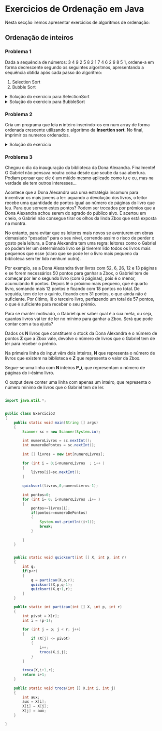 # Exercicios de Ordenação em Java 

Nesta secção iremos apresentar exercicios de algoritmos de ordenação:

## Ordenação de inteiros

### Problema 1 

Dada a sequência de números: 3 4 9 2 5 8 2 1 7 4 6 2 9 8 5 1, ordene-a em forma
decrescente segundo os seguintes algoritmos, apresentando a sequência obtida após
cada passo do algoritmo:
1. Selection Sort 
1. Bubble Sort

<details>
<summary>Solução do exercicio para SelectionSort</summary>

```.java

import java.util.*;

public class Exercicio1
{

    public static void main(String [] args)
    {
        int[] intArray = new int[] {3,4,9,2,5,8,2,1,7,4,6,2,9,8,5,1};
        int indiceDoArray,j, eleito, maior, pos;
        
        // ordenar o array em forma decrescente
        // Percorrer desde a primeira posicao à penultima posicao do array
        // elegendo um numero para ser comparado
        for(indiceDoArray=0;indiceDoArray < intArray.length - 1;indiceDoArray++)
        {
            eleito = intArray[indiceDoArray];
            
            // encontrar o menor numero à direita do eleito com a sua posicao
            maior = intArray[indiceDoArray + 1];
            pos = indiceDoArray + 1;
            
            // Percorrer os elementos que estao a direita do eleito
            // retornando o maior numero a sua direita e a sua posicao
            for(j=indiceDoArray+2;j<=intArray.length - 1; j++)
            {
                if(intArray[j] > maior)
                {
                    maior = intArray[j];
                    pos = j;
                }
            }
        
            // trocar o numero eleito com o numero da posicao pos
            // o numero da posicao pos e maior numero a direita do eleito
            if(maior > eleito)
            {
                intArray[indiceDoArray] = intArray[pos];
                intArray[pos] = eleito;
            }
        }
        
        //Mostrar os elementos do array ordenados em forma decrescente
        for(int i = 0; i<intArray.length; i++)
        {
            System.out.println((i+1) + "º numero: " + intArray[i]);
        }
    }
}


```



</details>

<details>
<summary>Solução do exercicio para BubbleSort</summary>

```.java

import java.util.*;

public class Exercicio1
{

    public static void main(String [] args)
    {
        int [] sequencia = new int[]{3,4,9,2,5,8,2,1,7,4,6,2,9,8,5,1};
        int indiceCurrente, variavelAuxiliar, troca;
        
        // ordenar o array em forma Decrescente
        // Percorrer os elementos do array enquanto existir trocas de posicoes
        indiceCurrente=1;
        troca = 1;
        while(indiceCurrente<=sequencia.length && troca == 1)
        {
            troca = 0;
            //Percorrer o array ate a penultima posicao
            for(int i=0;i<=sequencia.length-2;i++)
            {
                if(sequencia[i]<sequencia[i+1])
                {
                    troca = 1;
                    variavelAuxiliar = sequencia[i];
                    sequencia[i]=sequencia[i+1];
                    sequencia[i+1] = variavelAuxiliar;
                }
            }
            indiceCurrente += 1;
        }
        
        
        //Mostrar os elementos do array ordenados em forma decrescente
        for(int i = 0; i<sequencia.length; i++)
        {
            System.out.println((i+1) + "º numero: " + sequencia[i]);
        }
    
    }

}


```



</details>

### Problema 2

Cria um programa que leia **n** inteiro inserindo-os em num array de forma ordenada crescente utilizando o algoritmo da **Insertion sort**. No final, imprimir os numeros ordenados.

<details>
<summary>Solução do exercicio</summary>

```.java

import java.util.*;

public class Exercicio2
{

    public static void main(String [] args)
    {
        int indiceDoArray,j, eleito;
        Scanner sc = new Scanner(System.in);
        
        System.out.println("Introduza o numero de valores que pretende utilizar");
        int n = sc.nextInt();
        int [] valores = new int[n];
        
        //obter os numeros para introduzir no array/vector
        for(int i=0;i<n;i++)
        {
            System.out.println("Introduza o " + (i+1) + "º valor.");
            valores[i] = sc.nextInt();
        }
        
        // ordenar o array em forma crescente
        // Percorrer os elementos do array desde da posicao 1 até à sua ultima posicao
        for(int i = 1;i<=valores.length-1;i++)
        {
            eleito = valores[i];
            j = i - 1;
            // percorrer os elementos que estão à esquerda do eleito ou até encontrar
            // a posição para recolocacao do eleito respeitando a ordenação que pretende
            while(j>=0 && valores[j] > eleito)
            {
                valores[j+1] = valores[j];
                j = j-1;
            }
            valores[j+1] = eleito;
        }
        
        //Mostrar os elementos do array ordenados em forma crescente
        for(int i = 0; i<valores.length; i++)
        {
            System.out.println((i+1) + "º numero: " + valores[i]);
        }
    }

}



```



</details>

### Problema 3

Chegou o dia da inauguração da biblioteca da Dona Alexandra. Finalmente! O Gabriel não pensava noutra coisa desde que soube da sua abertura. Podiam pensar que ele é um miúdo mesmo aplicado como tu e eu, mas na verdade ele tem outros interesses...

Acontece que a Dona Alexandra usa uma estratégia incomum para incentivar os mais jovens a ler: aquando a devolução dos livros, o leitor recebe uma quantidade de pontos igual ao número de páginas do livro que leu. Para que servem estes pontos? Podem ser trocados por prémios que a Dona Alexandra achou serem do agrado do público alvo. E acertou em cheio, o Gabriel não consegue tirar os olhos da linda Zbox que está exposta na montra.

No entanto, para evitar que os leitores mais novos se aventurem em obras demasiado "pesadas" para o seu nível, correndo assim o risco de perder o gosto pela leitura, a Dona Alexandra tem uma regra: leitores como o Gabriel só podem ler um determinado livro se já tiverem lido todos os livros mais pequenos que esse (claro que se pode ler o livro mais pequeno da biblioteca sem ter lido nenhum outro).

Por exemplo, se a Dona Alexandra tiver livros com 52, 6, 26, 12 e 13 páginas e se forem necessários 50 pontos para ganhar a Zbox, o Gabriel tem de começar por ler o segundo livro (com 6 páginas), pois é o menor, acumulando 6 pontos. Depois lê o próximo mais pequeno, que é quarto livro, somando mais 12 pontos e ficando com 18 pontos no total. De seguida, tem de ler o quinto, ficando com 31 pontos, o que ainda não é suficiente. Por último, lê o terceiro livro, perfazendo um total de 57 pontos, o que é suficiente para receber o seu prémio.

Para se manter motivado, o Gabriel quer saber qual é a sua meta, ou seja, quantos livros vai ter de ler no mínimo para ganhar a Zbox. Será que pode contar com a tua ajuda?

Dados os **N** livros que constituem o stock da Dona Alexandra e o número de pontos **Z** que a Zbox vale, devolve o número de livros que o Gabriel tem de ler para receber o prémio.

Na primeira linha do input vêm dois inteiros, **N** que representa o número de livros que existem na biblioteca e **Z** que representa o valor da Zbox.

Segue-se uma linha com **N** inteiros **P_i**, que representam o número de páginas do i-ésimo livro.

O output deve conter uma linha com apenas um inteiro, que representa o número mínimo de livros que o Gabriel tem de ler.


```java

import java.util.*;


public class Exercicio3
{
    public static void main(String [] args)
    {
        Scanner sc = new Scanner(System.in);
    
        int numeroLivros = sc.nextInt();
        int numeroDePontos = sc.nextInt();
        
        int [] livros = new int[numeroLivros];
        
        for (int i = 0;i<numeroLivros  ; i++ )
        {
            livros[i]=sc.nextInt();
        }
        
        quicksort(livros,0,numeroLivros-1);
        
        int pontos=0;
        for (int i= 0; i<numeroLivros ;i++ )
        {
            pontos+=livros[i];
            if(pontos>=numeroDePontos)
            {
                System.out.println((i+1));
                break;
            }
    
        }
    }


    public static void quicksort(int [] X, int p, int r)
    {
        int q;
        if(p<r)
        {
            q = particao(X,p,r);
            quicksort(X,p,q-1);
            quicksort(X,q+1,r);
        }
    }

    public static int particao(int [] X, int p, int r)
    {
        int pivot = X[r];
        int i = (p-1);
    
        for (int j = p; j < r; j++) 
        {
            if (X[j] <= pivot)
            {
                i++;
                troca(X,i,j);
            }
        }
    
        troca(X,i+1,r);
        return i+1;
    }
    
    public static void troca(int [] X,int i, int j)
    {
        int aux;
        aux = X[i];
        X[i] = X[j];
        X[j] = aux;
    }

}


```








